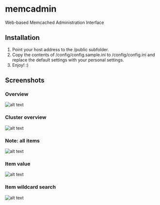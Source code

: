 # memcadmin

Web-based Memcached Administration Interface

## Installation

1. Point your host address to the /public subfolder.
2. Copy the contents of /config/config.sample.ini to /config/config.ini and replace the default settings with your personal settings.
3. Enjoy! :)

## Screenshots

### Overview

![alt text][overview]

### Cluster overview

![alt text][cluster]

### Note: all items

![alt text][items]

### Item value

![alt text][value]

### Item wildcard search

![alt text][wildcard]

[overview]: http://rewgaz.files.wordpress.com/2012/09/screenshot-at-2012-09-26-0942521.png?w=2000&h= "Overview"
[cluster]: http://rewgaz.files.wordpress.com/2012/09/screenshot-at-2012-09-26-094329.png?w=1000&h= "Cluster overview"
[items]: http://rewgaz.files.wordpress.com/2012/09/screenshot-at-2012-09-26-094414.png?w=2000&h= "Node: all items"
[value]: http://rewgaz.files.wordpress.com/2012/09/screenshot-at-2012-09-26-094446.png?w=2000&h= "Item value"
[wildcard]: http://rewgaz.files.wordpress.com/2012/09/screenshot-at-2012-09-26-094521.png?w=1400&h= "Item wildcard search"